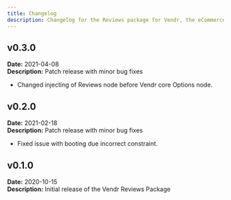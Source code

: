 ```yaml
---
title: Changelog
description: Changelog for the Reviews package for Vendr, the eCommerce solution for Umbraco v8+
---
```


## v0.3.0 
**Date:** 2021-04-08  
**Description:** Patch release with minor bug fixes

<changelog>
<changelog-group category="Changed">  

* Changed injecting of Reviews node before Vendr core Options node.

</changelog-group>
</changelog>

## v0.2.0 
**Date:** 2021-02-18  
**Description:** Patch release with minor bug fixes

<changelog>
<changelog-group category="Fixed">  

* Fixed issue with booting due incorrect constraint.

</changelog-group>
</changelog>

## v0.1.0 
**Date:** 2020-10-15  
**Description:** Initial release of the Vendr Reviews Package 